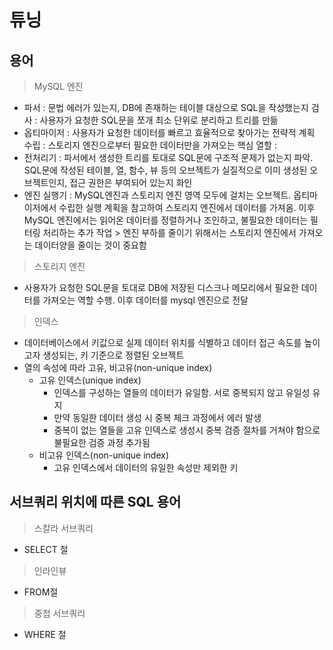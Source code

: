 # 튜닝
## 용어
> MySQL 엔진
- 파서 : 문법 에러가 있는지, DB에 존재하는 테이블 대상으로 SQL을 작성했는지 검사
        : 사용자가 요청한 SQL문을 쪼개 최소 단위로 분리하고 트리를 만듦
- 옵티마이저 : 사용자가 요청한 데이터를 빠르고 효율적으로 찾아가는 전략적 계획 수립
: 스토리지 엔진으로부터 필요한 데이터만을 가져오는 핵심 열할
: 
- 전처리기 : 파서에서 생성한 트리를 토대로 SQL문에 구조적 문제가 없는지 파악. SQL문에 작성된 테이블, 열, 함수, 뷰 등의 오브젝트가 실질적으로 이미 생성된 오브젝트인지, 
접근 권한은 부여되어 있는지 화인
- 엔진 실행기 : MySQL엔진과 스토리지 엔진 영역 모두에 걸치는 오브젝트. 옵티마이저에서 수립한 실행 계획을 참고하여 스토리지 엔진에서 데이터를 가져옴. 이후 MySQL 엔진에서는 읽어온 데이터를 정렬하거나 조인하고, 불필요한 데이터는 필터링 처리하는 추가 작업 > 엔진 부하를 줄이기 위해서는 스토리지 엔진에서 가져오는 데이터양을 줄이는 것이 중요함

> 스토리지 엔진
-  사용자가 요청한 SQL문을 토대로 DB에 저장된 디스크나 메모리에서 필요한 데이터를 가져오는 역할 수행. 이후 데이터를 mysql 엔진으로 전달

> 인덱스
- 데이터베이스에서 키값으로 실제 데이터 위치를 식별하고 데이터 접근 속도를 높이고자 생성되는, 키 기준으로 정렬된 오브젝트
- 열의 속성에 따라 고유, 비고유(non-unique index)
  - 고유 인덱스(unique index)
    - 인덱스를 구성하는 열들의 데이터가 유일함. 서로 중복되지 않고 유일성 유지
    - 만약 동일한 데이터 생성 시 중복 체크 과정에서 에러 발생
    - 중복이 없는 열들을 고유 인덱스로 생성시 중복 검증 절차를 거쳐야 함으로 불필요한 검증 과정 추가됨
  - 비고유 인덱스(non-unique index)
    - 고유 인덱스에서 데이터의 유일한 속성만 제외한 키


## 서브쿼리 위치에 따른 SQL 용어
> 스칼라 서브쿼리
- SELECT 절
> 인라인뷰
- FROM절
> 중첩 서브쿼리
- WHERE 절
